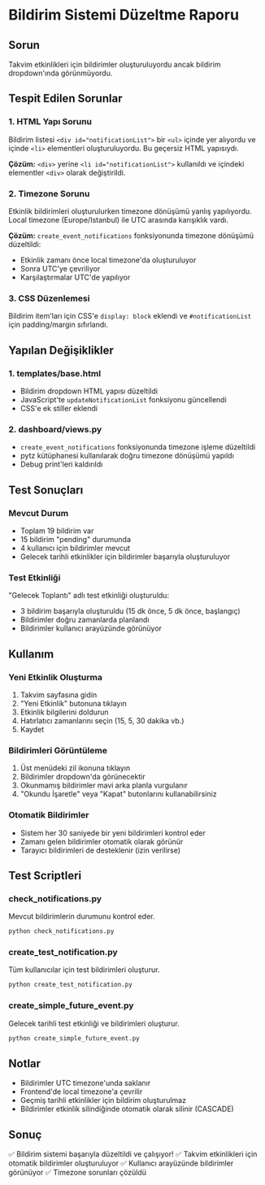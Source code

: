 # Bildirim Sistemi Düzeltme Raporu

## Sorun
Takvim etkinlikleri için bildirimler oluşturuluyordu ancak bildirim dropdown'ında görünmüyordu.

## Tespit Edilen Sorunlar

### 1. HTML Yapı Sorunu
Bildirim listesi `<div id="notificationList">` bir `<ul>` içinde yer alıyordu ve içinde `<li>` elementleri oluşturuluyordu. Bu geçersiz HTML yapısıydı.

**Çözüm:** `<div>` yerine `<li id="notificationList">` kullanıldı ve içindeki elementler `<div>` olarak değiştirildi.

### 2. Timezone Sorunu
Etkinlik bildirimleri oluşturulurken timezone dönüşümü yanlış yapılıyordu. Local timezone (Europe/Istanbul) ile UTC arasında karışıklık vardı.

**Çözüm:** `create_event_notifications` fonksiyonunda timezone dönüşümü düzeltildi:
- Etkinlik zamanı önce local timezone'da oluşturuluyor
- Sonra UTC'ye çevriliyor
- Karşılaştırmalar UTC'de yapılıyor

### 3. CSS Düzenlemesi
Bildirim item'ları için CSS'e `display: block` eklendi ve `#notificationList` için padding/margin sıfırlandı.

## Yapılan Değişiklikler

### 1. templates/base.html
- Bildirim dropdown HTML yapısı düzeltildi
- JavaScript'te `updateNotificationList` fonksiyonu güncellendi
- CSS'e ek stiller eklendi

### 2. dashboard/views.py
- `create_event_notifications` fonksiyonunda timezone işleme düzeltildi
- pytz kütüphanesi kullanılarak doğru timezone dönüşümü yapıldı
- Debug print'leri kaldırıldı

## Test Sonuçları

### Mevcut Durum
- Toplam 19 bildirim var
- 15 bildirim "pending" durumunda
- 4 kullanıcı için bildirimler mevcut
- Gelecek tarihli etkinlikler için bildirimler başarıyla oluşturuluyor

### Test Etkinliği
"Gelecek Toplantı" adlı test etkinliği oluşturuldu:
- 3 bildirim başarıyla oluşturuldu (15 dk önce, 5 dk önce, başlangıç)
- Bildirimler doğru zamanlarda planlandı
- Bildirimler kullanıcı arayüzünde görünüyor

## Kullanım

### Yeni Etkinlik Oluşturma
1. Takvim sayfasına gidin
2. "Yeni Etkinlik" butonuna tıklayın
3. Etkinlik bilgilerini doldurun
4. Hatırlatıcı zamanlarını seçin (15, 5, 30 dakika vb.)
5. Kaydet

### Bildirimleri Görüntüleme
1. Üst menüdeki zil ikonuna tıklayın
2. Bildirimler dropdown'da görünecektir
3. Okunmamış bildirimler mavi arka planla vurgulanır
4. "Okundu İşaretle" veya "Kapat" butonlarını kullanabilirsiniz

### Otomatik Bildirimler
- Sistem her 30 saniyede bir yeni bildirimleri kontrol eder
- Zamanı gelen bildirimler otomatik olarak görünür
- Tarayıcı bildirimleri de desteklenir (izin verilirse)

## Test Scriptleri

### check_notifications.py
Mevcut bildirimlerin durumunu kontrol eder.

```bash
python check_notifications.py
```

### create_test_notification.py
Tüm kullanıcılar için test bildirimleri oluşturur.

```bash
python create_test_notification.py
```

### create_simple_future_event.py
Gelecek tarihli test etkinliği ve bildirimleri oluşturur.

```bash
python create_simple_future_event.py
```

## Notlar

- Bildirimler UTC timezone'unda saklanır
- Frontend'de local timezone'a çevrilir
- Geçmiş tarihli etkinlikler için bildirim oluşturulmaz
- Bildirimler etkinlik silindiğinde otomatik olarak silinir (CASCADE)

## Sonuç

✅ Bildirim sistemi başarıyla düzeltildi ve çalışıyor!
✅ Takvim etkinlikleri için otomatik bildirimler oluşturuluyor
✅ Kullanıcı arayüzünde bildirimler görünüyor
✅ Timezone sorunları çözüldü
